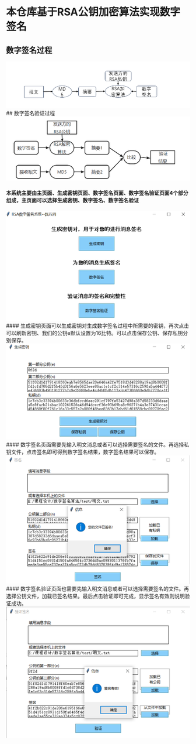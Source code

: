 # 本仓库基于RSA公钥加密算法实现数字签名
## 数字签名过程
<img src="images/RSA数字签名过程.png"/>
## 数字签名验证过程
<img src="images/RSA数字签名验证过程.png"/>

#### 本系统主要由主页面、生成密钥页面、数字签名页面、数字签名验证页面4个部分组成，主页面可以选择生成密钥、数字签名、数字签名验证
<img src="images/RSA数字签名系统主页面.png"/>
####  生成密钥页面可以生成密钥对生成数字签名过程中所需要的密钥，再次点击可以刷新密钥、我们的公钥e默认设置为16比特。可以点击保存公钥、保存私钥分别保存。
<img src="images/生成密钥对页面.png"/>
####  数字签名页面需要先输入明文消息或者可以选择需要签名的文件。再选择私钥文件，点击签名即可得到数字签名结果，数字签名结果可以保存。
<img src="images/签名模块页面.png"/>
####  数字签名验证页面也需要先输入明文消息或者可以选择需要签名的文件。再选择公钥文件，加载已签名结果。最后点击验证即可完成，显示签名有效则说明验证成功。
<img src="images/数字签名验证页面.png"/>


